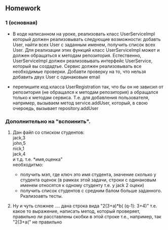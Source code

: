 ## Homework

### 1 (основная)

 - В коде написанном на уроке, реализовать класс UserServiceImpl который должен реализовывать следующие возможности: добавть User, найти всех User с заданным именем, получить список всех User.
 Для реализации этих функций класс UserServiceImpl может и должен обращаться к методам репозитория. Естественно, UserServiceImpl должен реализовывать интерфейс UserService, который вы создадтье.
 Сервис должен реализовывать все необходимые проверки. Добавти проверку на то, что нельзя добавить двух User с одинаковым email 
 
 - перепишите код класса UserRegistration так, что бы он не зависил от репозитория (не обращался к методам репозитория) а обращался только к методам сервиса. Т.е. для добавления пользователя, например,
   вызываем метод   service.addUser, который, в свою очероедь, вызывает repository.addUser

### Дополнительно на "вспоинить".  

1. Дан файл со списком студентов:  
jack,3  
john,5  
nick,1  
jack,4   
и т.д.   т.е. *имя,оценка"  
необходитмо:
   - получить мэп, где ключ это имя студента, значение сколько у студента оценок (в рамках этой задачи, строки с одинаковым именем относятся к одному студенту т.е. у jack 2 оцеки)
   - получить список студентов с средним балом больше заданного.  
Ркализоавть тесты.

2. Ну и чуть сложнее .... дана строка вида "2(3+a)*b( (q-1): 3+4)" т.е. какое то выражение, написать метод, который проверяет, правильно ли расставлены скобки в этой строке т.е., например, так "2(3+a(" 
не правильно  

 


  
	